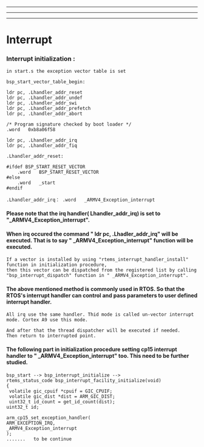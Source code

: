 
***
***
***
# Interrupt 
### Interrupt initialization : 

    in start.s the exception vector table is set
    
    bsp_start_vector_table_begin:

	ldr	pc, .Lhandler_addr_reset
	ldr	pc, .Lhandler_addr_undef
	ldr	pc, .Lhandler_addr_swi
	ldr	pc, .Lhandler_addr_prefetch
	ldr	pc, .Lhandler_addr_abort

	/* Program signature checked by boot loader */
	.word	0xb8a06f58

	ldr	pc, .Lhandler_addr_irq
	ldr	pc, .Lhandler_addr_fiq
    
    .Lhandler_addr_reset:

    #ifdef BSP_START_RESET_VECTOR
	    .word	BSP_START_RESET_VECTOR
    #else
	    .word	_start
    #endif

    .Lhandler_addr_irq：	.word	_ARMV4_Exception_interrupt
    
    
   #### Please note that the irq handler( Lhandler_addr_irq) is set to "_ARMV4_Exception_interrupt".   
   #### When irq occured the command " ldr pc, .Lhadler_addr_irq" will be executed. That is to say " _ARMV4_Exception_interrupt" function will be executed.
  
    If a vector is installed by using "rtems_interrupt_handler_install" function in initialization procedure,   
    then this vector can be dispatched from the registered list by calling "bsp_interrupt_dispatch" function in " _ARMV4_Exception_interrupt".
  #### The above mentioned method is commonly used in RTOS. So that the RTOS's interrupt handler can control and pass parameters to user defined interrupt handler.
  
    All irq use the same handler. Thid mode is called un-vector interrupt mode. Cortex A9 use this mode.
    
    And after that the thread dispatcher will be executed if needed.
    Then return to interrupted point.

  #### The following part in initialization procedure setting cp15 interrupt handler to " _ARMV4_Exception_interrupt" too. This need to be further studied. 
    bsp_start --> bsp_interrupt_initialize -->
    rtems_status_code bsp_interrupt_facility_initialize(void)
    {
     volatile gic_cpuif *cpuif = GIC_CPUIF;
     volatile gic_dist *dist = ARM_GIC_DIST;
     uint32_t id_count = get_id_count(dist);
    uint32_t id;

    arm_cp15_set_exception_handler(
    ARM_EXCEPTION_IRQ,
    _ARMV4_Exception_interrupt
    ); 
    .......   to be continue 